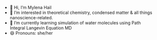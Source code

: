 - 👋 Hi, I’m Mylena Hail
- 👀 I’m interested in theoretical chemistry, condensed matter & all things nanoscience-related.
- 🌱 I’m currently learning simulation of water molecules using Path Integral Langevin Equation MD
- 😄 Pronouns: she/her

<!---
mhail274/mhail274 is a ✨ special ✨ repository because its `README.md` (this file) appears on your GitHub profile.
You can click the Preview link to take a look at your changes.
--->
